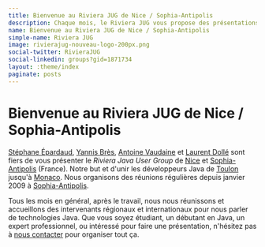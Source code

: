 ```yaml
---
title: Bienvenue au Riviera JUG de Nice / Sophia-Antipolis
description: Chaque mois, le Riviera JUG vous propose des présentations gratuites dans l'univers de Java, à Sophia-Antipolis
name: Bienvenue au Riviera JUG de Nice / Sophia-Antipolis
simple-name: Riviera JUG
image: rivierajug-nouveau-logo-200px.png
social-twitter: RivieraJUG
social-linkedin: groups?gid=1871734
layout: :theme/index
paginate: posts
---
```


<h1>Bienvenue au Riviera JUG de Nice / Sophia-Antipolis</h1>

[Stéphane Épardaud](mailto:stephane@rivierajug.org), [Yannis Brès](mailto:yannis@rivierajug.org),
[Antoine Vaudaine](mailto:antoine@rivierajug.org) et [Laurent Dollé](mailto:laurent@rivierajug.org)
sont fiers de vous présenter le _Riviera Java User Group_ de [Nice](http://maps.google.fr/maps?q=nice) et [Sophia-Antipolis](http://maps.google.fr/maps?q=sophia+antipolis) (France).
Notre but et d'unir les développeurs Java de [Toulon](http://maps.google.fr/maps?q=toulon) jusqu'à [Monaco](http://maps.google.fr/maps?q=monaco).
Nous organisons des réunions régulières depuis janvier 2009 à [Sophia-Antipolis](http://maps.google.fr/maps?q=sophia+antipolis).

Tous les mois en général, après le travail, nous nous réunissons et accueillons des intervenants régionaux et internationaux pour nous parler de technologies Java.
Que vous soyez étudiant, un débutant en Java, un expert professionnel, ou intéressé pour faire une présentation, n'hésitez pas à [nous contacter](mailto:info@rivierajug.org) 
pour organiser tout ça.
